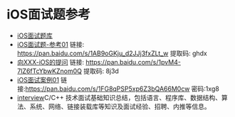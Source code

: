 # iOS面试题参考

* [iOS面试题库](https://gitee.com/erliucxy/suibi/blob/master/2020/iOS%E9%9D%A2%E8%AF%95%E9%A2%98%E5%BA%93.md)
* [iOS面试题-参考01](百度网盘备份HTML-1588760010) 链接: https://pan.baidu.com/s/1AB9oGKju_d2JJj3fxZLt_w 提取码: ghdx
* [向XXX-iOS的提问](百度网盘备份HTML-1588760063) 链接: https://pan.baidu.com/s/1pvM4-7lZ6fTcYbwKZnom0Q 提取码: 8j3d
* [iOS面试案例01](百度网盘备份HTML-1588760196) 链接:https://pan.baidu.com/s/1FG8qPSP5xp6Z3bQA66M0cw  密码:1xg8
* [interview](https://github.com/huihut/interview)C/C++ 技术面试基础知识总结，包括语言、程序库、数据结构、算法、系统、网络、链接装载库等知识及面试经验、招聘、内推等信息。